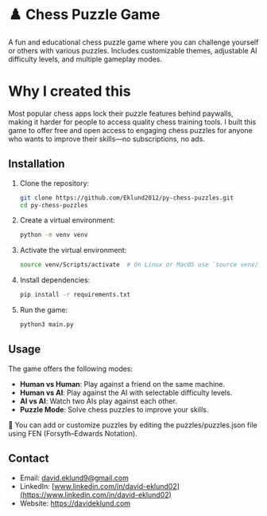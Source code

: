 # ♟️ Chess Puzzle Game

A fun and educational chess puzzle game where you can challenge yourself or others with various puzzles. Includes customizable themes, adjustable AI difficulty levels, and multiple gameplay modes.

# Why I created this

Most popular chess apps lock their puzzle features behind paywalls, making it harder for people to access quality chess training tools. I built this game to offer free and open access to engaging chess puzzles for anyone who wants to improve their skills—no subscriptions, no ads.

## Installation

1. Clone the repository:
    ```bash
    git clone https://github.com/Eklund2012/py-chess-puzzles.git
    cd py-chess-puzzles
    ```

2. Create a virtual environment:
    ```bash
    python -m venv venv
    ```

3. Activate the virtual environment:
    ```bash
    source venv/Scripts/activate  # On Linux or MacOS use `source venv/bin/activate`
    ```

4. Install dependencies:
    ```bash
    pip install -r requirements.txt
    ```

5. Run the game:
    ```bash
    python3 main.py
    ```

## Usage

The game offers the following modes:

- **Human vs Human**: Play against a friend on the same machine.
- **Human vs AI**: Play against the AI with selectable difficulty levels.
- **AI vs AI**: Watch two AIs play against each other.
- **Puzzle Mode**: Solve chess puzzles to improve your skills.

🧩 You can add or customize puzzles by editing the puzzles/puzzles.json file using FEN (Forsyth–Edwards Notation).

## Contact

- Email: [david.eklund9@gmail.com](mailto:david.eklund9@gmail.com)
- LinkedIn: [www.linkedin.com/in/david-eklund02](https://www.linkedin.com/in/david-eklund02)
- Website: https://davideklund.com

